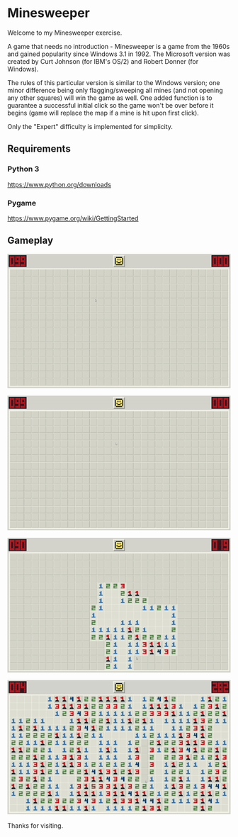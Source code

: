 # Minesweeper

Welcome to my Minesweeper exercise.

A game that needs no introduction - Minesweeper is a game from the 1960s and gained popularity since Windows 3.1 in 1992. The Microsoft version was created by Curt Johnson (for IBM's OS/2) and Robert Donner (for Windows).

The rules of this particular version is similar to the Windows version; one minor difference being only flagging/sweeping all mines (and not opening any other squares) will win the game as well. One added function is to guarantee a successful initial click so the game won't be over before it begins (game will replace the map if a mine is hit upon first click).

Only the "Expert" difficulty is implemented for simplicity.

## Requirements

### Python 3
https://www.python.org/downloads

### Pygame
https://www.pygame.org/wiki/GettingStarted

## Gameplay

![](https://github.com/tianxiaozhang1/minesweeper/blob/main/minesweeper1a.gif)

![](https://github.com/tianxiaozhang1/minesweeper/blob/main/minesweeper2a.gif)

![](https://github.com/tianxiaozhang1/minesweeper/blob/main/minesweeper3a.gif)

![](https://github.com/tianxiaozhang1/minesweeper/blob/main/minesweeper4a.gif)

Thanks for visiting.
